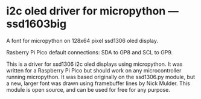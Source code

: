 # i2c oled driver for micropython — ssd1603big
A font for micropython on 128x64 pixel ssd1306 oled display. 

Rasberry Pi Pico default connections: SDA to GP8 and SCL to GP9.

This is a driver for ssd1306 i2c oled displays using micropython. It was written for a Raspberry Pi Pico but should work on any microcontroller running micropython. It was based originally on the ssd1306.py module, but a new, larger font was drawn using framebuffer lines by Nick Mulder. This module is open source, and can be used for free for any purpose. 
